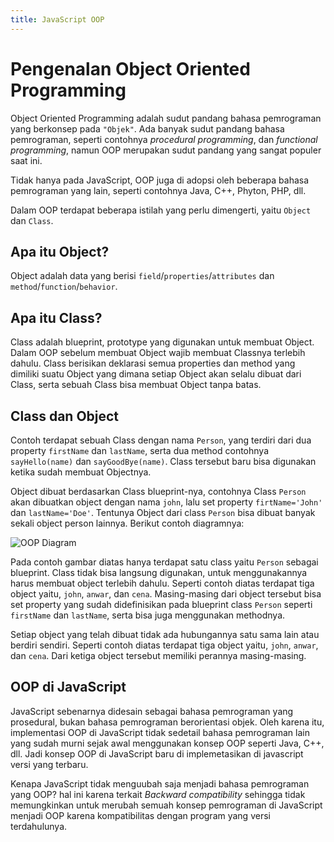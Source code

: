 ```yaml
---
title: JavaScript OOP
---
```


# Pengenalan Object Oriented Programming

Object Oriented Programming adalah sudut pandang bahasa pemrograman yang berkonsep pada `"Objek"`. Ada banyak sudut pandang bahasa pemrograman, seperti contohnya _procedural programming_, dan _functional programming_, namun OOP merupakan sudut pandang yang sangat populer saat ini. 

Tidak hanya pada JavaScript, OOP juga di adopsi oleh beberapa bahasa pemrograman yang lain, seperti contohnya Java, C++, Phyton, PHP, dll. 

Dalam OOP terdapat beberapa istilah yang perlu dimengerti, yaitu `Object` dan `Class`.

## Apa itu Object?

Object adalah data yang berisi `field`/`properties`/`attributes` dan `method`/`function`/`behavior`.

## Apa itu Class?

Class adalah blueprint, prototype yang digunakan untuk membuat Object. Dalam OOP sebelum membuat Object wajib membuat Classnya terlebih dahulu. Class berisikan deklarasi semua properties dan method yang dimiliki suatu Object yang dimana setiap Object akan selalu dibuat dari Class, serta sebuah Class bisa membuat Object tanpa batas.

## Class dan Object

Contoh terdapat sebuah Class dengan nama `Person`, yang terdiri dari dua property `firstName` dan `lastName`, serta dua method contohnya `sayHello(name)` dan `sayGoodBye(name)`. Class tersebut baru bisa digunakan ketika sudah membuat Objectnya.

Object dibuat berdasarkan Class blueprint-nya, contohnya Class `Person` akan dibuatkan object dengan nama `john`, lalu set property `firtName='John'` dan `lastName='Doe'`. Tentunya Object dari class `Person` bisa dibuat banyak sekali object person lainnya. Berikut contoh diagramnya:

![OOP Diagram](/images/oop-diagram.png)

Pada contoh gambar diatas hanya terdapat satu class yaitu `Person` sebagai blueprint. Class tidak bisa langsung digunakan, untuk menggunakannya harus membuat object terlebih dahulu. Seperti contoh diatas terdapat tiga object yaitu, `john`, `anwar`, dan `cena`. Masing-masing dari object tersebut bisa set property yang sudah didefinisikan pada blueprint class `Person` seperti `firstName` dan `lastName`, serta bisa juga menggunakan methodnya.

Setiap object yang telah dibuat tidak ada hubungannya satu sama lain atau berdiri sendiri. Seperti contoh diatas terdapat tiga object yaitu, `john`, `anwar`, dan `cena`. Dari ketiga object tersebut memiliki perannya masing-masing.

## OOP di JavaScript

JavaScript sebenarnya didesain sebagai bahasa pemrograman yang prosedural, bukan bahasa pemrograman berorientasi objek. Oleh karena itu, implementasi OOP di JavaScript tidak sedetail bahasa pemrograman lain yang sudah murni sejak awal menggunakan konsep OOP seperti Java, C++, dll. Jadi konsep OOP di JavaScript baru di implemetasikan di javascript versi yang terbaru.

Kenapa JavaScript tidak menguubah saja menjadi bahasa pemrograman yang OOP? hal ini karena terkait _Backward compatibility_ sehingga tidak memungkinkan untuk merubah semuah konsep pemrograman di JavaScript menjadi OOP karena kompatibilitas dengan program yang versi terdahulunya.